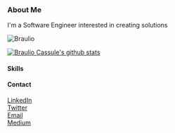 ### About Me      
I'm a Software Engineer interested in creating solutions 

<img align="left" src="https://github-readme-stats.vercel.app/api/top-langs/?username=braulio94&layout=compact&hide=html" alt="Braulio" /><br>

[![Braulio Cassule's github stats](https://github-readme-stats.vercel.app/api?username=braulio94)](https://github.com/braulio94)

#### Skills

#### Contact
[LinkedIn](https://linkedin.com/in/braulio94)<br>
[Twitter](https://twitter.com/brauliocaassule)<br>
[Email](brauliocassule94@gmail.com)<br>
[Medium](https://medium.com/@brauliocassule)<br>
